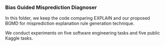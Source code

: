 ### Bias Guided Misprediction Diagnoser
In this folder, we keep the code comparing EXPLAIN and our proposed BGMD for misprediction explanation rule generation technique. 

We conduct experiments on five software engineering tasks and five public Kaggle tasks.
